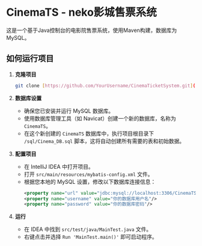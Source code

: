 # CinemaTS - neko影城售票系统

这是一个基于Java控制台的电影院售票系统，使用Maven构建，数据库为MySQL。

## 如何运行项目

1.  **克隆项目**
    ```bash
    git clone [https://github.com/YourUsername/CinemaTicketSystem.git](https://github.com/YourUsername/CinemaTicketSystem.git)
    ```

2.  **数据库设置**
    - 确保您已安装并运行 MySQL 数据库。
    - 使用数据库管理工具（如 Navicat）创建一个新的数据库，名称为 `CinemaTS`。
    - 在这个新创建的 `CinemaTS` 数据库中，执行项目根目录下 `/sql/Cinema_DB.sql` 脚本，这将自动创建所有需要的表和初始数据。

3.  **配置项目**
    - 在 IntelliJ IDEA 中打开项目。
    - 打开 `src/main/resources/mybatis-config.xml` 文件。
    - 根据您本地的 MySQL 设置，修改以下数据库连接信息：
      ```xml
      <property name="url" value="jdbc:mysql://localhost:3306/CinemaTS?useSSl=false;serverTimezone=UTC"/>
      <property name="username" value="你的数据库用户名"/>
      <property name="password" value="你的数据库密码"/>
      ```

4.  **运行**
    - 在 IDEA 中找到 `src/test/java/MainTest.java` 文件。
    - 右键点击并选择 `Run 'MainTest.main()'` 即可启动程序。
